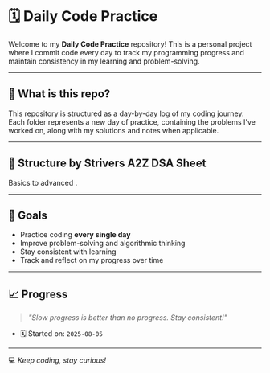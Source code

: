 # 🗓️ Daily Code Practice

Welcome to my **Daily Code Practice** repository! 
This is a personal project where I commit code every day to track my programming progress and maintain consistency in my learning and problem-solving.

---  

## 📅 What is this repo?   

This repository is structured as a day-by-day log of my coding journey. 
Each folder represents a new day of practice, containing the problems I've worked on, along with my solutions and notes when applicable.

---

## 📂 Structure by Strivers A2Z DSA Sheet 
Basics to advanced .

---
## 🎯 Goals

- Practice coding **every single day**
- Improve problem-solving and algorithmic thinking
- Stay consistent with learning
- Track and reflect on my progress over time

---
## 📈 Progress

> _"Slow progress is better than no progress. Stay consistent!"_

- 🗓️ Started on: `2025-08-05`

---
💻 _Keep coding, stay curious!_

